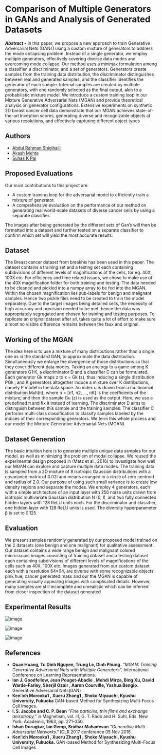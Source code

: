 
# Comparison of Multiple Generators in GANs and Analysis of Generated Datasets


**_Abstract -_** In this paper, we propose a new approach to train Generative Adversarial Nets (GANs) using a custom mixture of generators to address the mode collapsing problem. Instead of a single generator, we employ multiple generators, effectively covering diverse data modes and overcoming mode collapse. Our method uses a minimax formulation among a classifier, a discriminator, and a set of generators. Generators create samples from the training data distribution, the discriminator distinguishes between real and generated samples, and the classifier identifies the generator of each sample. Internal samples are created by multiple generators, with one randomly selected as the final output, akin to a probabilistic mixture model. We introduce a custom training loop in our Mixture Generative Adversarial Nets (MGAN) and provide theoretical analysis on generator configurations. Extensive experiments on synthetic 2D breast cancer cell data demonstrate that our MGAN achieves state-of-the-art Inception scores, generating diverse and recognizable objects at various resolutions, and effectively capturing different object types


## Authors

- [Abdul Rahman Shigihalli](https://www.github.com/abdul-bit)
- [Akash Mehta](https://www.linkedin.com/in/kash666)
- [Suhas K Pai](https://www.linkedin.com/in/k-suhas-pai)



## Proposed Evaluations

Our main contributions to this project are: 
- A custom training loop for the adversarial model to efficiently train a mixture of generator.
- A comprehensive evaluation on the performance of our method on generating real world-scale datasets of diverse cancer cells by using a separate classifier.

The images after being generated by the different sets of
Gan’s will then be formatted into a dataset and further tested
on a separate classifier to confirm which set will yield the
most accurate results.


## Dataset

The Breast cancer dataset from breakhis has been used in
this paper. The dataset contains a training set and a testing
set each containing subdivisions of different levels of
magnifications of the cells, for eg. 40X, 100X etc. For
efficiency and time related issues, we chose to make use of
the 40X magnification folder for both training and testing.
The data needed to be cleaned and pickled into a numpy
array to be fed into the MGAN. Within the chosen
magnification lies sub-labels for benign and malignant
samples. Hence two pickle files need to be created to train
the model separately. Due to the target images being detailed
cells, the necessity of high accuracy and precision needed to
be met, hence the data was appropriately segregated and
chosen for training and testing purposes. To replicate an
original dataset after all, takes quite a lot of effort to make
sure almost no visible difference remains between the faux
and original.

## Working of the MGAN
The idea here is to use a mixture of many distributions
rather than a single one as in the standard GAN, to
approximate the data distribution. Simultaneously we
enlarge the divergence of those distributions so that they
cover different data modes.
Taking an analogy to a game among K generators G1:K,
a discriminator D and a classifier C can be formulated.
Each generator Gk maps z to x = Gk (z), thus inducing a
single distribution PGk ; and K generators altogether
induce a mixture over K distributions, namely
P model in the data space. An index u is drawn from a
multinomial distribution Mult(π), where π = [π1, π2, ...,
πK] is the coefficients of the mixture; and then the
sample Gu (z) is used as the output. Here, we use a
predefined π and fix it instead of learning. The
discriminator D aims to distinguish between this sample
and the training samples. The classifier C performs
multi-class classification to classify samples labeled by
the indices of their corresponding generators. We term
this whole process and our model the Mixture
Generative Adversarial Nets (MGAN).

##  Dataset Generation
The basic intuition here is to generate multiple unique
data samples for our model, as well as minimizing the
problem of modal collapse. We reused the experimental
design proposed in (Metz et al., 2016) to investigate how
well our MGAN can explore and capture multiple data
modes. The training data is sampled from a 2D mixture
of 8 isotropic Gaussian distributions with a covariance
matrix of 0.02I and means arranged in a circle of zero
centroid and radius of 2.0. Our purpose of using such
small variance is to create low density regions and
separate the modes. We employ 4 generators, each with a
simple architecture of an input layer with 256 noise units
drawn from isotropic multivariate Gaussian distribution
N (0, I), and two fully connected hidden layers with 128
ReLU units each. For the discriminator and classifier,
one hidden layer with 128 ReLU units is used. The
diversity hyperparameter β is set to 0.125.

## Evaluation
We present samples randomly generated by our proposed
model trained on the 2 datasets (one benign and one
malignant) for qualitative assessment. Our dataset
contains a wide range benign and malignant colored
microscopic images consisting of training dataset and a
testing dataset each containing subdivisions of different
levels of magnifications of the cells such as 40X, 100X
etc. Images generated from our custom dataset each with
a resolution 64×64, are diverse with some recognizable
objects pink hue, cancer generated mass and our the
MGAN is capable of generating visually appealing
images with complicated details. However, many
samples are still incomplete and unrealistic which can be
inferred from closer inspection of the dataset generated

## Experimental Results


![image](https://github.com/abdul-bit/Colorisation-of-Black-and-White-Images/assets/59999587/077a75e3-bb57-4fc2-869d-4677cab8f595)

![image](https://github.com/abdul-bit/Colorisation-of-Black-and-White-Images/assets/59999587/ce64364e-6d8c-4070-8b2d-8b4ddf099ed1)

![image](https://github.com/abdul-bit/Colorisation-of-Black-and-White-Images/assets/59999587/ba280c97-190d-4f67-b49b-1dd4129223b1)



## References

- **Quan Hoang, Tu Dinh Nguyen, Trung Le, Dinh Phung.**
 _"MGAN: Training Generative Adversarial Nets with Multiple Generators"._ International Conference on Learning Representations.
-  **Ian J. Goodfellow, Jean Pouget-Abadie , Mehdi Mirza, Bing Xu, David Warde-Farley, Sherjil Ozair , Aaron Courville, Yoshua Bengio.**
Generative Adversarial Nets(GAN)
-  **Ken’ich Morooka1 , Xueru Zhang1 , Shoko Miyauchi, Kyushu University, Fukuoka**
 GAN-based Method for Synthesizing Multi-Focus Cell Images.
-  **I. S. Jacobs and C. P. Bean**
 _“Fine particles, thin films and exchange
anisotropy,”_ in Magnetism, vol. III, G. T. Rado and H. Suhl, Eds. New
York: Academic, 1963, pp. 271–350.
- **Ishan Durugkar, Ian Gemp, Sridhar Mahadevan**
 _"Generative Multi-Adversarial Networks."_ ICLR 2017 conference 05 Nov 2016.
- **Ken’ich Morooka1 , Xueru Zhang1 , Shoko Miyauchi, Kyushu University, Fukuoka.** 
GAN-based Method for Synthesizing
Multi-Focus Cell Images
